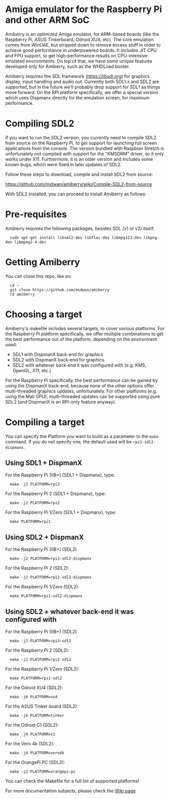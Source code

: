 # Amiga emulator for the Raspberry Pi and other ARM SoC
Amiberry is an optimized Amiga emulator, for ARM-based boards (like the Raspberry Pi, ASUS Tinkerboard, Odroid XU4, etc). The core emulation comes from WinUAE, but stripped down to remove excess stuff in order to achieve good performance in underpowered boards. It includes JIT CPU and FPU support, to get high-performance results on CPU-intensive emulated environments. On top of that, we have some unique features developed only for Amiberry, such as the WHDLoad booter.

Amiberry requires the SDL framework (https://libsdl.org) for graphics display, input handling and audio out. Currently both SDL1.x and SDL2 are supported, but in the future we'll probably drop support for SDL1 as things move forward. On the RPI platform specifically, we offer a special version which uses Dispmanx directly for the emulation screen, for maximum performance.

# Compiling SDL2
If you want to run the SDL2 version, you currently need to compile SDL2 from source on the Raspberry Pi, to get support for launching full screen applications from the console. The version bundled with Raspbian Stretch is unfortunately not compiled with support for the "KMSDRM" driver, so it only works under X11. Furthermore, it is an older version and includes some known bugs, which were fixed in later updates of SDL2.

Follow these steps to download, compile and install SDL2 from source:

https://github.com/midwan/amiberry/wiki/Compile-SDL2-from-source
      
With SDL2 installed, you can proceed to install Amiberry as follows:

# Pre-requisites
Amiberry requires the following packages, besides SDL (v1 or v2) itself:

      sudo apt-get install libxml2-dev libflac-dev libmpg123-dev libpng-dev libmpeg2-4-dev

# Getting Amiberry
You can clone this repo, like so:
      
      cd ~
      git clone https://github.com/midwan/amiberry
      cd amiberry
      
# Choosing a target
Amiberry's makefile includes several targets, to cover various platforms. For the Raspberry Pi platform specifically, we offer multiple combinations to get the best performance out of the platform, depending on the environment used:
- SDL1 with DispmanX back-end for graphics
- SDL2 with DispmanX back-end for graphics
- SDL2 with whatever back-end it was configured with (e.g. KMS, OpenGL, X11, etc.)

For the Raspberry Pi specifically, the best performance can be gained by using the DispmanX back-end, because none of the other options offer multi-threaded graphics updates, unfortunately. For other platforms (e.g. using the Mali GPU), multi-threaded updates can be supported using pure SDL2 (and DispmanX is an RPI-only feature anyway).

# Compiling a target
You can specify the Platform you want to build as a parameter to the `make` command. If you do not specify one, the default used will be `rpi3-sdl2-dispmanx`.

## Using SDL1 + DispmanX
For the Raspberry Pi 3(B+) (SDL1 + Dispmanx), type:

      make -j2 PLATFORM=rpi3

For the Raspberry Pi 2 (SDL1 + Dispmanx), type:

      make -j2 PLATFORM=rpi2

For the Raspberry Pi 1/Zero (SDL1 + Dispmanx), type:

      make PLATFORM=rpi1

## Using SDL2 + DispmanX

For the Raspberry Pi 3(B+) (SDL2)

      make -j2 PLATFORM=rpi3-sdl2-dispmanx

For the Raspberry Pi 2 (SDL2):

      make -j2 PLATFORM=rpi2-sdl2-dispmanx
      
For the Raspberry Pi 1/Zero (SDL2):

      make PLATFORM=rpi1-sdl2-dispmanx

## Using SDL2 + whatever back-end it was configured with

For the Raspberry Pi 3(B+) (SDL2)

      make -j2 PLATFORM=rpi3-sdl2

For the Raspberry Pi 2 (SDL2):

      make -j2 PLATFORM=rpi2-sdl2
      
For the Raspberry Pi 1/Zero (SDL2):

      make PLATFORM=rpi1-sdl2

For the Odroid XU4 (SDL2):

      make -j6 PLATFORM=xu4
      
For the ASUS Tinker board (SDL2):

      make -j6 PLATFORM=tinker
      
For the Odroid C1 (SDL2):

      make -j4 PLATFORM=c1

For the Vero 4k (SDL2):

      make -j4 PLATFORM=vero4k
     
For the OrangePi PC (SDL2):

      make -j2 PLATFORM=orangepi-pc
      
You can check the Makefile for a full list of supported platforms!

For more documentation subjects, please check the [Wiki page](https://github.com/midwan/amiberry/wiki)
